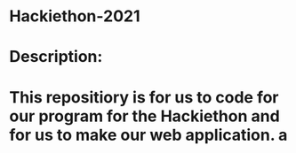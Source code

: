 # Hackiethon-2021
# Description:
  # This repositiory is for us to code for our program for the Hackiethon and for us to make our web application. a
